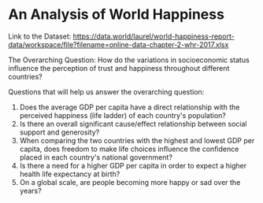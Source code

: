 # An Analysis of World Happiness


Link to the Dataset:
https://data.world/laurel/world-happiness-report-data/workspace/file?filename=online-data-chapter-2-whr-2017.xlsx

The Overarching Question:
How do the variations in socioeconomic status influence the perception of trust and happiness throughout different countries?

Questions that will help us answer the overarching question:
1. Does the average GDP per capita have a direct relationship with the perceived happiness (life ladder) of each country's population?
2. Is there an overall significant cause/effect relationship between social support and generosity?
3. When comparing the two countries with the highest and lowest GDP per capita, does freedom to make life choices influence the confidence placed in each country's national government?
4. Is there a need for a higher GDP per capita in order to expect a higher health life expectancy at birth?
5. On a global scale, are people becoming more happy or sad over the years?
